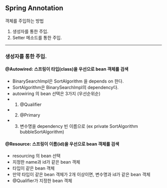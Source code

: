 ## Spring Annotation

객체를 주입하는 방법
 1. 생성자를 통한 주입.
 2. Setter 메소드를 통한 주입.

------------------------------
 

### 생성자를 통한 주입.

#### @Autowired: 스프링이 타입(class)을 우선으로 bean 객체를 검색

   * BinarySearchImpl은 SortAlgorithm 을 depends on 한다.
   * SortAlgorithm은 BinarySearchImpl의 dependency다.
   * autowiring 의 bean 선택은 3가지 (우선순위순)
   * 1. @Qualifier
   * 2. @Primary
   * 3. 변수명을 dependency 빈 이름으로 (ex private SortAlgorithm bubbleSortAlgorithm)
   
   
#### @Resource: 스프링이 이름(id)을 우선으로 bean 객체를 검색

  * resourcing 의 bean 선택
  * 지정한 name과 id가 같은 bean 객체
  * 타입이 같은 bean 객체
  * 만약 타입이 같은 bean 객체가 2개 이상이면, 변수명과 id가 같은 bean 객체
  *  @Qualifier가 지정한 bean 객체
  

